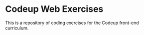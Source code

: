 # Codeup Web Exercises

This is a repository of coding exercises for the Codeup front-end curriculum.